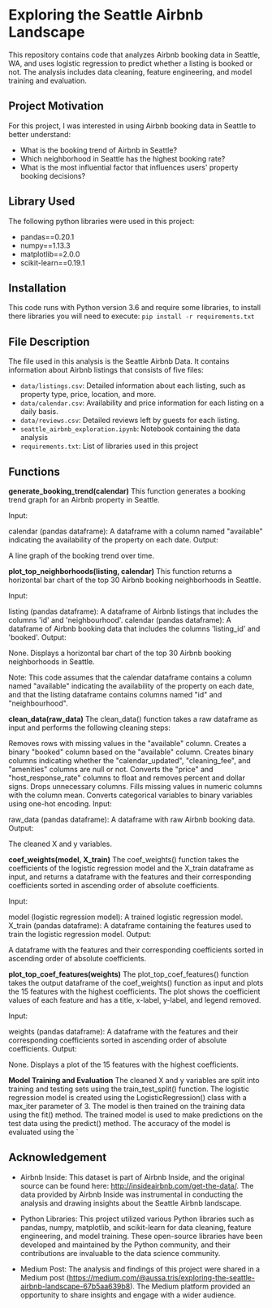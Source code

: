 # Exploring the Seattle Airbnb Landscape

This repository contains code that analyzes Airbnb booking data in Seattle, WA, and uses logistic regression to predict whether a listing is booked or not. The analysis includes data cleaning, feature engineering, and model training and evaluation.

## Project Motivation

For this project, I was interested in using Airbnb booking data in Seattle to better understand:
- What is the booking trend of Airbnb in Seattle?
- Which neighborhood in Seattle has the highest booking rate?
- What is the most influential factor that influences users' property booking decisions?

## Library Used

The following python libraries were used in this project:
- pandas==0.20.1
- numpy==1.13.3
- matplotlib==2.0.0
- scikit-learn==0.19.1

## Installation

This code runs with Python version 3.6 and require some libraries, to install there libraries you will need to execute:
`pip install -r requirements.txt`

## File Description

The file used in this analysis is the Seattle Airbnb Data. It contains information about Airbnb listings that consists of five files:

- `data/listings.csv`: Detailed information about each listing, such as property type, price, location, and more.
- `data/calendar.csv`: Availability and price information for each listing on a daily basis.
- `data/reviews.csv`: Detailed reviews left by guests for each listing.
- `seattle_airbnb_exploration.ipynb`: Notebook containing the data analysis
- `requirements.txt`: List of libraries used in this project

## Functions
**generate_booking_trend(calendar)**
This function generates a booking trend graph for an Airbnb property in Seattle.

Input:

calendar (pandas dataframe): A dataframe with a column named "available" indicating the availability of the property on each date.
Output:

A line graph of the booking trend over time.

**plot_top_neighborhoods(listing, calendar)**
This function returns a horizontal bar chart of the top 30 Airbnb booking neighborhoods in Seattle.

Input:

listing (pandas dataframe): A dataframe of Airbnb listings that includes the columns 'id' and 'neighbourhood'.
calendar (pandas dataframe): A dataframe of Airbnb booking data that includes the columns 'listing_id' and 'booked'.
Output:

None. Displays a horizontal bar chart of the top 30 Airbnb booking neighborhoods in Seattle.

Note: This code assumes that the calendar dataframe contains a column named "available" indicating the availability of the property on each date, and that the listing dataframe contains columns named "id" and "neighbourhood".

**clean_data(raw_data)**
The clean_data() function takes a raw dataframe as input and performs the following cleaning steps:

Removes rows with missing values in the "available" column.
Creates a binary "booked" column based on the "available" column.
Creates binary columns indicating whether the "calendar_updated", "cleaning_fee", and "amenities" columns are null or not.
Converts the "price" and "host_response_rate" columns to float and removes percent and dollar signs.
Drops unnecessary columns.
Fills missing values in numeric columns with the column mean.
Converts categorical variables to binary variables using one-hot encoding.
Input:

raw_data (pandas dataframe): A dataframe with raw Airbnb booking data.
Output:

The cleaned X and y variables.

**coef_weights(model, X_train)**
The coef_weights() function takes the coefficients of the logistic regression model and the X_train dataframe as input, and returns a dataframe with the features and their corresponding coefficients sorted in ascending order of absolute coefficients.

Input:

model (logistic regression model): A trained logistic regression model.
X_train (pandas dataframe): A dataframe containing the features used to train the logistic regression model.
Output:

A dataframe with the features and their corresponding coefficients sorted in ascending order of absolute coefficients.

**plot_top_coef_features(weights)**
The plot_top_coef_features() function takes the output dataframe of the coef_weights() function as input and plots the 15 features with the highest coefficients. The plot shows the coefficient values of each feature and has a title, x-label, y-label, and legend removed.

Input:

weights (pandas dataframe): A dataframe with the features and their corresponding coefficients sorted in ascending order of absolute coefficients.
Output:

None. Displays a plot of the 15 features with the highest coefficients.

**Model Training and Evaluation**
The cleaned X and y variables are split into training and testing sets using the train_test_split() function. The logistic regression model is created using the LogisticRegression() class with a max_iter parameter of 3. The model is then trained on the training data using the fit() method. The trained model is used to make predictions on the test data using the predict() method. The accuracy of the model is evaluated using the `

## Acknowledgement

- Airbnb Inside: This dataset is part of Airbnb Inside, and the original source can be found here: http://insideairbnb.com/get-the-data/. The data provided by Airbnb Inside was instrumental in conducting the analysis and drawing insights about the Seattle Airbnb landscape.

- Python Libraries: This project utilized various Python libraries such as pandas, numpy, matplotlib, and scikit-learn for data cleaning, feature engineering, and model training. These open-source libraries have been developed and maintained by the Python community, and their contributions are invaluable to the data science community.

- Medium Post: The analysis and findings of this project were shared in a Medium post (https://medium.com/@aussa.tris/exploring-the-seattle-airbnb-landscape-67b5aa639b8). The Medium platform provided an opportunity to share insights and engage with a wider audience.
